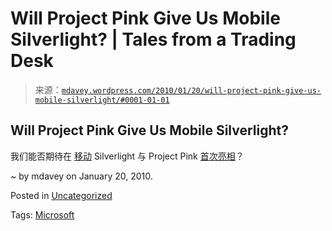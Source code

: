 <!--yml

category: 未分类

date: 2024-05-18 06:12:11

-->

# Will Project Pink Give Us Mobile Silverlight? | Tales from a Trading Desk

> 来源：[`mdavey.wordpress.com/2010/01/20/will-project-pink-give-us-mobile-silverlight/#0001-01-01`](https://mdavey.wordpress.com/2010/01/20/will-project-pink-give-us-mobile-silverlight/#0001-01-01)

## Will Project Pink Give Us Mobile Silverlight?

我们能否期待在 [移动](http://www.powerfm.com.au/ballarat/index.php?option=com_content&view=article&id=19461:project-pink-microsofts-answer-to-nexus-one&catid=42:technology&Itemid=75) Silverlight 与 Project Pink [首次亮相](http://www.microsoft-watch.com/content/desktop_mobile/microsofts_project_pink_could_debut_at_mobile_world_congress_says_analyst.html)？

~ by mdavey on January 20, 2010.

Posted in [Uncategorized](https://mdavey.wordpress.com/category/uncategorized/)

Tags: [Microsoft](https://mdavey.wordpress.com/tag/microsoft/)
